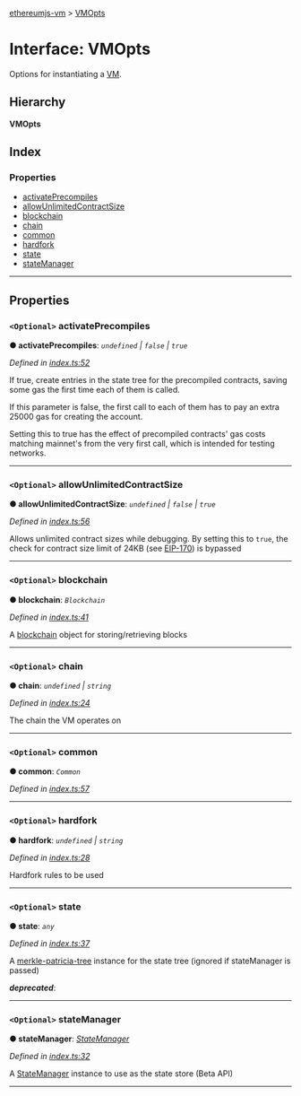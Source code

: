 [ethereumjs-vm](../README.md) > [VMOpts](../interfaces/vmopts.md)

# Interface: VMOpts

Options for instantiating a [VM](../classes/vm.md).

## Hierarchy

**VMOpts**

## Index

### Properties

* [activatePrecompiles](vmopts.md#activateprecompiles)
* [allowUnlimitedContractSize](vmopts.md#allowunlimitedcontractsize)
* [blockchain](vmopts.md#blockchain)
* [chain](vmopts.md#chain)
* [common](vmopts.md#common)
* [hardfork](vmopts.md#hardfork)
* [state](vmopts.md#state)
* [stateManager](vmopts.md#statemanager)

---

## Properties

<a id="activateprecompiles"></a>

### `<Optional>` activatePrecompiles

**● activatePrecompiles**: *`undefined` \| `false` \| `true`*

*Defined in [index.ts:52](https://github.com/ethereumjs/ethereumjs-vm/blob/439570a/lib/index.ts#L52)*

If true, create entries in the state tree for the precompiled contracts, saving some gas the first time each of them is called.

If this parameter is false, the first call to each of them has to pay an extra 25000 gas for creating the account.

Setting this to true has the effect of precompiled contracts' gas costs matching mainnet's from the very first call, which is intended for testing networks.

___
<a id="allowunlimitedcontractsize"></a>

### `<Optional>` allowUnlimitedContractSize

**● allowUnlimitedContractSize**: *`undefined` \| `false` \| `true`*

*Defined in [index.ts:56](https://github.com/ethereumjs/ethereumjs-vm/blob/439570a/lib/index.ts#L56)*

Allows unlimited contract sizes while debugging. By setting this to `true`, the check for contract size limit of 24KB (see [EIP-170](https://git.io/vxZkK)) is bypassed

___
<a id="blockchain"></a>

### `<Optional>` blockchain

**● blockchain**: *`Blockchain`*

*Defined in [index.ts:41](https://github.com/ethereumjs/ethereumjs-vm/blob/439570a/lib/index.ts#L41)*

A [blockchain](https://github.com/ethereumjs/ethereumjs-blockchain) object for storing/retrieving blocks

___
<a id="chain"></a>

### `<Optional>` chain

**● chain**: *`undefined` \| `string`*

*Defined in [index.ts:24](https://github.com/ethereumjs/ethereumjs-vm/blob/439570a/lib/index.ts#L24)*

The chain the VM operates on

___
<a id="common"></a>

### `<Optional>` common

**● common**: *`Common`*

*Defined in [index.ts:57](https://github.com/ethereumjs/ethereumjs-vm/blob/439570a/lib/index.ts#L57)*

___
<a id="hardfork"></a>

### `<Optional>` hardfork

**● hardfork**: *`undefined` \| `string`*

*Defined in [index.ts:28](https://github.com/ethereumjs/ethereumjs-vm/blob/439570a/lib/index.ts#L28)*

Hardfork rules to be used

___
<a id="state"></a>

### `<Optional>` state

**● state**: *`any`*

*Defined in [index.ts:37](https://github.com/ethereumjs/ethereumjs-vm/blob/439570a/lib/index.ts#L37)*

A [merkle-patricia-tree](https://github.com/ethereumjs/merkle-patricia-tree) instance for the state tree (ignored if stateManager is passed)

*__deprecated__*: 

___
<a id="statemanager"></a>

### `<Optional>` stateManager

**● stateManager**: *[StateManager](../classes/statemanager.md)*

*Defined in [index.ts:32](https://github.com/ethereumjs/ethereumjs-vm/blob/439570a/lib/index.ts#L32)*

A [StateManager](../classes/statemanager.md) instance to use as the state store (Beta API)

___

